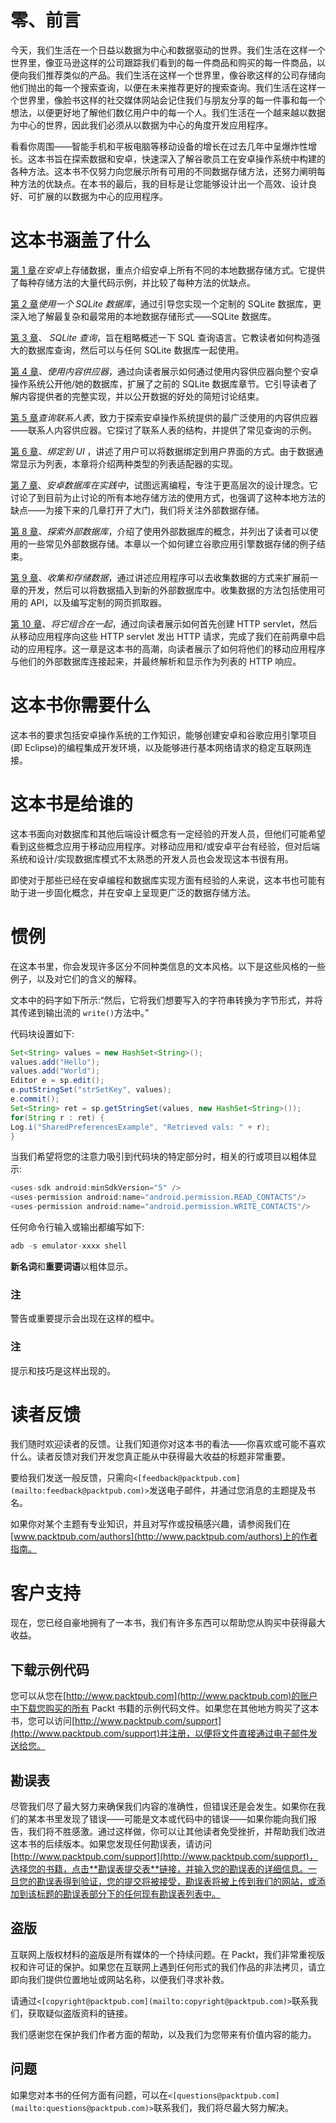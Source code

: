 # 零、前言

今天，我们生活在一个日益以数据为中心和数据驱动的世界。我们生活在这样一个世界里，像亚马逊这样的公司跟踪我们看到的每一件商品和购买的每一件商品，以便向我们推荐类似的产品。我们生活在这样一个世界里，像谷歌这样的公司存储向他们抛出的每一个搜索查询，以便在未来推荐更好的搜索查询。我们生活在这样一个世界里，像脸书这样的社交媒体网站会记住我们与朋友分享的每一件事和每一个想法，以便更好地了解他们数亿用户中的每一个人。我们生活在一个越来越以数据为中心的世界，因此我们必须从以数据为中心的角度开发应用程序。

看看你周围——智能手机和平板电脑等移动设备的增长在过去几年中呈爆炸性增长。这本书旨在探索数据和安卓，快速深入了解谷歌员工在安卓操作系统中构建的各种方法。这本书不仅努力向您展示所有可用的不同数据存储方法，还努力阐明每种方法的优缺点。在本书的最后，我的目标是让您能够设计出一个高效、设计良好、可扩展的以数据为中心的应用程序。

# 这本书涵盖了什么

[第 1 章](01.html "Chapter 1. Storing Data on Android")*在安卓*上存储数据，重点介绍安卓上所有不同的本地数据存储方式。它提供了每种存储方法的大量代码示例，并比较了每种方法的优缺点。

[第 2 章](02.html "Chapter 2. Using a SQLite Database")*使用一个 SQLite 数据库*，通过引导您实现一个定制的 SQLite 数据库，更深入地了解最复杂和最常用的本地数据存储形式——SQLite 数据库。

[第 3 章](03.html "Chapter 3. SQLite Queries")、 *SQLite 查询*，旨在粗略概述一下 SQL 查询语言。它教读者如何构造强大的数据库查询，然后可以与任何 SQLite 数据库一起使用。

[第 4 章](04.html "Chapter 4. Using Content Providers")、*使用内容供应器*，通过向读者展示如何通过使用内容供应器向整个安卓操作系统公开他/她的数据库，扩展了之前的 SQLite 数据库章节。它引导读者了解内容提供者的完整实现，并以公开数据的好处的简短讨论结束。

[第 5 章](05.html "Chapter 5. Querying the Contacts Table")*查询联系人表*，致力于探索安卓操作系统提供的最广泛使用的内容供应器——联系人内容供应器。它探讨了联系人表的结构，并提供了常见查询的示例。

[第 6 章](06.html "Chapter 6. Binding to the UI")、*绑定到 UI* ，讲述了用户可以将数据绑定到用户界面的方式。由于数据通常显示为列表，本章将介绍两种类型的列表适配器的实现。

[第 7 章](07.html "Chapter 7. Android Databases in Practice")、*安卓数据库在实践中*，试图远离编程，专注于更高层次的设计理念。它讨论了到目前为止讨论的所有本地存储方法的使用方式，也强调了这种本地方法的缺点——为接下来的几章打开了大门，我们将关注外部数据存储。

[第 8 章](08.html "Chapter 8. Exploring External Databases")、*探索外部数据库*，介绍了使用外部数据库的概念，并列出了读者可以使用的一些常见外部数据存储。本章以一个如何建立谷歌应用引擎数据存储的例子结束。

[第 9 章](09.html "Chapter 9. Collecting and Storing Data")、*收集和存储数据*，通过讲述应用程序可以去收集数据的方式来扩展前一章的开发，然后可以将数据插入到新的外部数据库中。收集数据的方法包括使用可用的 API，以及编写定制的网页抓取器。

[第 10 章](10.html "Chapter 10. Bringing it Together")、*将它组合在一起*，通过向读者展示如何首先创建 HTTP servlet，然后从移动应用程序向这些 HTTP servlet 发出 HTTP 请求，完成了我们在前两章中启动的应用程序。这一章是这本书的高潮，向读者展示了如何将他们的移动应用程序与他们的外部数据库连接起来，并最终解析和显示作为列表的 HTTP 响应。

# 这本书你需要什么

这本书的要求包括安卓操作系统的工作知识，能够创建安卓和谷歌应用引擎项目(即 Eclipse)的编程集成开发环境，以及能够进行基本网络请求的稳定互联网连接。

# 这本书是给谁的

这本书面向对数据库和其他后端设计概念有一定经验的开发人员，但他们可能希望看到这些概念应用于移动应用程序。对移动应用和/或安卓平台有经验，但对后端系统和设计/实现数据库模式不太熟悉的开发人员也会发现这本书很有用。

即使对于那些已经在安卓编程和数据库实现方面有经验的人来说，这本书也可能有助于进一步固化概念，并在安卓上呈现更广泛的数据存储方法。

# 惯例

在这本书里，你会发现许多区分不同种类信息的文本风格。以下是这些风格的一些例子，以及对它们的含义的解释。

文本中的码字如下所示:“然后，它将我们想要写入的字符串转换为字节形式，并将其传递到输出流的 `write()`方法中。”

代码块设置如下:

```java
Set<String> values = new HashSet<String>();
values.add("Hello");
values.add("World");
Editor e = sp.edit();
e.putStringSet("strSetKey", values);
e.commit();
Set<String> ret = sp.getStringSet(values, new HashSet<String>());
for(String r : ret) {
Log.i("SharedPreferencesExample", "Retrieved vals: " + r);
}

```

当我们希望将您的注意力吸引到代码块的特定部分时，相关的行或项目以粗体显示:

```java
<uses-sdk android:minSdkVersion="5" />
<uses-permission android:name="android.permission.READ_CONTACTS"/>
<uses-permission android:name="android.permission.WRITE_CONTACTS"/>

```

任何命令行输入或输出都编写如下:

```java
adb -s emulator-xxxx shell

```

**新名词**和**重要词语**以粗体显示。

### 注

警告或重要提示会出现在这样的框中。

### 注

提示和技巧是这样出现的。

# 读者反馈

我们随时欢迎读者的反馈。让我们知道你对这本书的看法——你喜欢或可能不喜欢什么。读者反馈对我们开发您真正能从中获得最大收益的标题非常重要。

要给我们发送一般反馈，只需向`<[feedback@packtpub.com](mailto:feedback@packtpub.com)>`发送电子邮件，并通过您消息的主题提及书名。

如果你对某个主题有专业知识，并且对写作或投稿感兴趣，请参阅我们在[www.packtpub.com/authors](http://www.packtpub.com/authors)上的作者指南。

# 客户支持

现在，您已经自豪地拥有了一本书，我们有许多东西可以帮助您从购买中获得最大收益。

## 下载示例代码

您可以从您在[http://www.packtpub.com](http://www.packtpub.com)的账户中下载您购买的所有 Packt 书籍的示例代码文件。如果您在其他地方购买了这本书，您可以访问[http://www.packtpub.com/support](http://www.packtpub.com/support)并注册，以便将文件直接通过电子邮件发送给您。

## 勘误表

尽管我们尽了最大努力来确保我们内容的准确性，但错误还是会发生。如果你在我们的某本书里发现了错误——可能是文本或代码中的错误——如果你能向我们报告，我们将不胜感激。通过这样做，你可以让其他读者免受挫折，并帮助我们改进这本书的后续版本。如果您发现任何勘误表，请访问[http://www.packtpub.com/support](http://www.packtpub.com/support)，选择您的书籍，点击**勘误表提交表**链接，并输入您的勘误表的详细信息。一旦您的勘误表得到验证，您的提交将被接受，勘误表将被上传到我们的网站，或添加到该标题的勘误表部分下的任何现有勘误表列表中。

## 盗版

互联网上版权材料的盗版是所有媒体的一个持续问题。在 Packt，我们非常重视版权和许可证的保护。如果您在互联网上遇到任何形式的我们作品的非法拷贝，请立即向我们提供位置地址或网站名称，以便我们寻求补救。

请通过`<[copyright@packtpub.com](mailto:copyright@packtpub.com)>`联系我们，获取疑似盗版资料的链接。

我们感谢您在保护我们作者方面的帮助，以及我们为您带来有价值内容的能力。

## 问题

如果您对本书的任何方面有问题，可以在`<[questions@packtpub.com](mailto:questions@packtpub.com)>`联系我们，我们将尽最大努力解决。